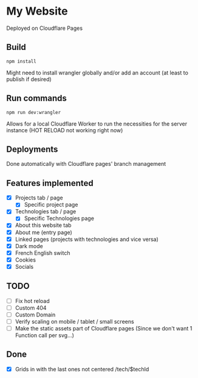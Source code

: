 # My Website
Deployed on Cloudflare Pages

## Build
```console
npm install
```
Might need to install wrangler globally and/or add an account (at least to publish if desired)

## Run commands
```console
npm run dev:wrangler
```
Allows for a local Cloudflare Worker to run the necessities for the server instance (HOT RELOAD not working right now)

## Deployments
Done automatically with Cloudflare pages' branch management

## Features implemented
- [x] Projects tab / page
  - [x] Specific project page
- [x] Technologies tab / page
  - [x] Specific Technologies page
- [x] About this website tab
- [x] About me (entry page)
- [x] Linked pages (projects with technologies and vice versa)
- [x] Dark mode
- [x] French English switch
- [x] Cookies
- [x] Socials

## TODO
- [ ] Fix hot reload
- [ ] Custom 404
- [ ] Custom Domain
- [ ] Verify scaling on mobile / tablet / small screens
- [ ] Make the static assets part of Cloudflare pages (Since we don't want 1 Function call per svg...)

## Done
- [x] Grids in with the last ones not centered /tech/$techId

